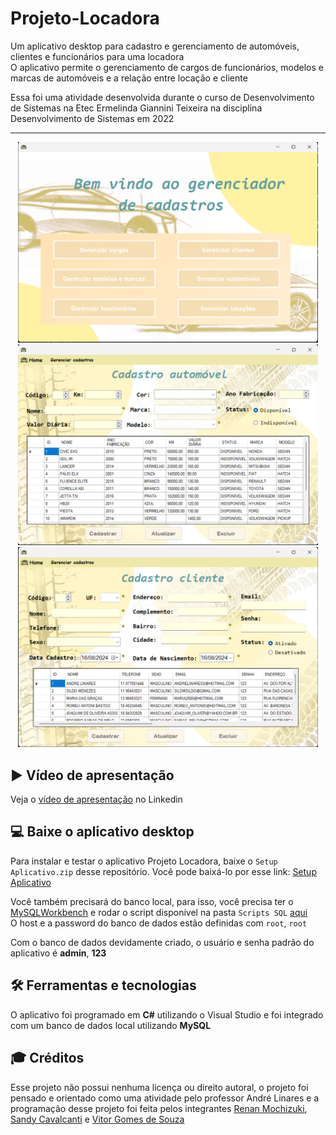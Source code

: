 # Projeto-Locadora
Um aplicativo desktop para cadastro e gerenciamento de automóveis, clientes e funcionários para uma locadora <br/>
O aplicativo permite o gerenciamento de cargos de funcionários, modelos e marcas de automóveis e a relação entre locação e cliente

Essa foi uma atividade desenvolvida durante o curso de Desenvolvimento de Sistemas na Etec Ermelinda Giannini Teixeira na disciplina Desenvolvimento de Sistemas em 2022

<hr/>

<div align="center">
    <img src="./Prints/Home.png" alt="Tela Home" width="480"/>
    <img src="./Prints/Automovel.png" alt="Tela de cadastro de automóvel" width="480"/>
    <img src="./Prints/Cliente.png" alt="Tela de cadastro de cliente" width="480"/>
</div>

## ▶️ Vídeo de apresentação
Veja o [vídeo de apresentação](https://www.linkedin.com/posts/renan-mochizuki-55314a259_v%C3%ADdeo-de-apresenta%C3%A7%C3%A3o-de-um-projeto-desenvolvido-activity-7007151009097519104-kzhr) no Linkedin

## 💻 Baixe o aplicativo desktop 
Para instalar e testar o aplicativo Projeto Locadora, baixe o `Setup Aplicativo.zip` desse repositório. Você pode baixá-lo por esse link: [Setup Aplicativo](https://downgit.github.io/#/home?url=https://github.com/Renan-Mochizuki/Projeto-Locadora/tree/main/SetupLocadora)

Você também precisará do banco local, para isso, você precisa ter o [MySQLWorkbench](https://dev.mysql.com/downloads/workbench/) e rodar o script disponível na pasta `Scripts SQL` [aqui](https://github.com/Renan-Mochizuki/Projeto-Locadora/blob/main/Scrits%20SQL/locadora_2dsiem_2022.sql) <br/>
O host e a password do banco de dados estão definidas com `root`, `root`

Com o banco de dados devidamente criado, o usuário e senha padrão do aplicativo é **admin**, **123** 

## 🛠️ Ferramentas e tecnologias
O aplicativo foi programado em **C#** utilizando o Visual Studio e foi integrado com um banco de dados local utilizando **MySQL**

## 🎓 Créditos
Esse projeto não possui nenhuma licença ou direito autoral, o projeto foi pensado e orientado como uma atividade pelo professor André Linares e a programação desse projeto foi feita pelos integrantes [Renan Mochizuki](https://github.com/Renan-Mochizuki), [Sandy Cavalcanti](https://github.com/sandycavalcanti) e [Vitor Gomes de Souza](https://www.linkedin.com/in/vitor-hugo-gomes-0ab1b325a/)